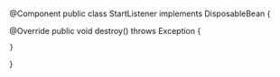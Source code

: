 ```java

```

@Component
public class StartListener implements DisposableBean  {
  
   @Override
    public void destroy() throws Exception {
        
    }

}
```
```
